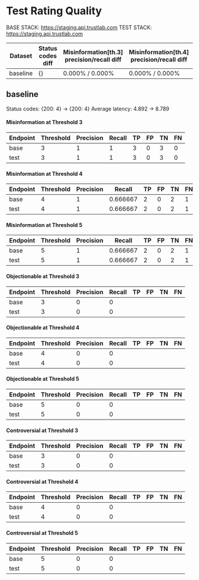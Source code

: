 # Test Rating Quality
BASE STACK: https://staging.api.trustlab.com
TEST STACK: https://staging.api.trustlab.com

| Dataset   | Status codes diff   | Misinformation[th.3] precision/recall diff   | Misinformation[th.4] precision/recall diff   | Misinformation[th.5] precision/recall diff   | Objectionable[th.3] precision/recall diff   | Objectionable[th.4] precision/recall diff   | Objectionable[th.5] precision/recall diff   | Controversial[th.3] precision/recall diff   | Controversial[th.4] precision/recall diff   | Controversial[th.5] precision/recall diff   |
|-----------|---------------------|----------------------------------------------|----------------------------------------------|----------------------------------------------|---------------------------------------------|---------------------------------------------|---------------------------------------------|---------------------------------------------|---------------------------------------------|---------------------------------------------|
| baseline  | {}                  | 0.000% / 0.000%                              | 0.000% / 0.000%                              | 0.000% / 0.000%                              | 0.000% / 0.000%                             | 0.000% / 0.000%                             | 0.000% / 0.000%                             | 0.000% / 0.000%                             | 0.000% / 0.000%                             | 0.000% / 0.000%                             |

## baseline
Status codes: {200: 4} -> {200: 4}
Average latency: 4.892 -> 8.789
#### Misinformation at Threshold 3
| Endpoint   |   Threshold |   Precision |   Recall |   TP |   FP |   TN |   FN |
|------------|-------------|-------------|----------|------|------|------|------|
| base       |           3 |           1 |        1 |    3 |    0 |    3 |    0 |
| test       |           3 |           1 |        1 |    3 |    0 |    3 |    0 |

#### Misinformation at Threshold 4
| Endpoint   |   Threshold |   Precision |   Recall |   TP |   FP |   TN |   FN |
|------------|-------------|-------------|----------|------|------|------|------|
| base       |           4 |           1 | 0.666667 |    2 |    0 |    2 |    1 |
| test       |           4 |           1 | 0.666667 |    2 |    0 |    2 |    1 |

#### Misinformation at Threshold 5
| Endpoint   |   Threshold |   Precision |   Recall |   TP |   FP |   TN |   FN |
|------------|-------------|-------------|----------|------|------|------|------|
| base       |           5 |           1 | 0.666667 |    2 |    0 |    2 |    1 |
| test       |           5 |           1 | 0.666667 |    2 |    0 |    2 |    1 |

#### Objectionable at Threshold 3
| Endpoint   |   Threshold |   Precision |   Recall | TP   | FP   | TN   | FN   |
|------------|-------------|-------------|----------|------|------|------|------|
| base       |           3 |           0 |        0 |      |      |      |      |
| test       |           3 |           0 |        0 |      |      |      |      |

#### Objectionable at Threshold 4
| Endpoint   |   Threshold |   Precision |   Recall | TP   | FP   | TN   | FN   |
|------------|-------------|-------------|----------|------|------|------|------|
| base       |           4 |           0 |        0 |      |      |      |      |
| test       |           4 |           0 |        0 |      |      |      |      |

#### Objectionable at Threshold 5
| Endpoint   |   Threshold |   Precision |   Recall | TP   | FP   | TN   | FN   |
|------------|-------------|-------------|----------|------|------|------|------|
| base       |           5 |           0 |        0 |      |      |      |      |
| test       |           5 |           0 |        0 |      |      |      |      |

#### Controversial at Threshold 3
| Endpoint   |   Threshold |   Precision |   Recall | TP   | FP   | TN   | FN   |
|------------|-------------|-------------|----------|------|------|------|------|
| base       |           3 |           0 |        0 |      |      |      |      |
| test       |           3 |           0 |        0 |      |      |      |      |

#### Controversial at Threshold 4
| Endpoint   |   Threshold |   Precision |   Recall | TP   | FP   | TN   | FN   |
|------------|-------------|-------------|----------|------|------|------|------|
| base       |           4 |           0 |        0 |      |      |      |      |
| test       |           4 |           0 |        0 |      |      |      |      |

#### Controversial at Threshold 5
| Endpoint   |   Threshold |   Precision |   Recall | TP   | FP   | TN   | FN   |
|------------|-------------|-------------|----------|------|------|------|------|
| base       |           5 |           0 |        0 |      |      |      |      |
| test       |           5 |           0 |        0 |      |      |      |      |
